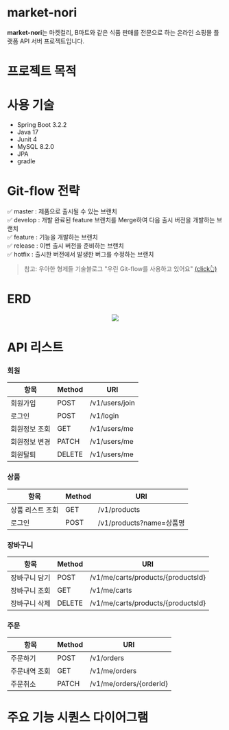 # market-nori
**market-nori**는 마켓컬리, B마트와 같은 식품 판매를 전문으로 하는 온라인 쇼핑몰 플랫폼 API 서버 프로젝트입니다.

# 프로젝트 목적


# 사용 기술
- Spring Boot 3.2.2
- Java 17
- Junit 4
- MySQL 8.2.0
- JPA
- gradle

# Git-flow 전략
✅ master : 제품으로 출시될 수 있는 브랜치  
✅ develop : 개발 완료된 feature 브랜치를 Merge하여 다음 출시 버전을 개발하는 브랜치  
✅ feature : 기능을 개발하는 브랜치  
✅ release : 이번 출시 버전을 준비하는 브랜치  
✅ hotfix : 출시한 버전에서 발생한 버그를 수정하는 브랜치  
> 참고: 우아한 형제들 기술블로그 "우린 Git-flow를 사용하고 있어요" [(click👆)](https://techblog.woowahan.com/2553/)

# ERD
<p align="center">
  <img src="https://github.com/f-lab-edu/market-nori/assets/63999547/b3d2d498-098e-4451-be43-593509f545ee">
</p>

# API 리스트
### 회원
|항목|Method|URI|
|---|------|---|
|회원가입|POST|/v1/users/join|
|로그인|POST|/v1/login|
|회원정보 조회|GET|/v1/users/me|
|회원정보 변경|PATCH|/v1/users/me|
|회원탈퇴|DELETE|/v1/users/me|

### 상품
|항목|Method|URI|
|---|------|---|
|상품 리스트 조회|GET|/v1/products|
|로그인|POST|/v1/products?name=상품명|

### 장바구니
|항목|Method|URI|
|---|------|---|
|장바구니 담기|POST|/v1/me/carts/products/{productsId}|
|장바구니 조회|GET|/v1/me/carts|
|장바구니 삭제|DELETE|/v1/me/carts/products/{productsId}|

### 주문
|항목|Method|URI|
|---|------|---|
|주문하기|POST|/v1/orders|
|주문내역 조회|GET|/v1/me/orders|
|주문취소|PATCH|/v1/me/orders/{orderId}|


# 주요 기능 시퀀스 다이어그램

